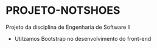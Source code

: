 # PROJETO-NOTSHOES
Projeto da disciplina de Engenharia de Software II

- Utilzamos Bootstrap no desenvolvimento do front-end
